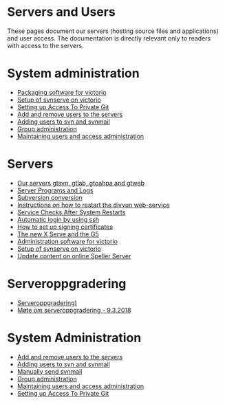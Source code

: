 # Servers and Users

These pages document our servers (hosting source files and
applications) and user access. The documentation is directly relevant
only to readers with access to the servers.

# System administration
* [Packaging software for victorio](system/checkinstall.html)
* [Setup of svnserve on victorio](system/svnserve.html)
* [Setting up Access To Private Git](system/AccessToPrivateGit.html)
* [Add and remove users to the servers](system/addremove.html)
* [Adding users to svn and svnmail](system/manually-send-svn-email.html)
* [Group administration](system/groups.html)
* [Maintaining users and access administration](system/UsersAndAccessAdministration.html)

# Servers
* [Our servers gtsvn, gtlab, gtoahpa and gtweb](VirtualServers.html)
* [Server Programs and Logs](ServerProgramsAndLogs.html)
* [Subversion conversion](system/svn-setup.html)
* [Instructions on how to restart the divvun web-service](system/divvun-server.html)
* [Service Checks After System Restarts](system/ServiceChecksAfterSystemRestarts.html)
* [Automatic login by using ssh](system/auto-pass.html)
* [How to set up signing certificates](system/SettingUpSigningCertificates.html)
* [The new X Serve and the G5](xserve-g5.html)
* [Administration software for victorio](system/checkinstall.html)
* [Setup of svnserve on victorio](system/svnserve.html)
* [Update content on online Speller Server](SpellerServer.html)

# Serveroppgradering
* [Serveroppgradering)](system/Serveroppgradering.html)
* [Møte om serveroppgradering - 9.3.2018](../admin/technical/2018-03-09Servers.html)

# System Administration
* [Add and remove users to the servers](system/addremove.html)
* [Adding users to svn and svnmail](system/addsvn-users.html)
* [Manually send svnmail](system/manually-send-svn-email.html)
* [Group administration](system/groups.html)
* [Maintaining users and access administration](system/UsersAndAccessAdministration.html)
* [Setting up Access To Private Git](system/AccessToPrivateGit.html)
